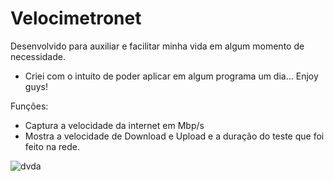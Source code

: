 # Velocimetronet

Desenvolvido para auxiliar e facilitar minha vida em algum momento de necessidade.
- Criei com o intuito de poder aplicar em algum programa um dia... Enjoy guys! 

Funções:
- Captura a velocidade da internet em Mbp/s
- Mostra a velocidade de Download e Upload e a duração do teste que foi feito na rede.

![dvda](https://user-images.githubusercontent.com/101534491/160082251-db645625-e588-4b8f-a3c9-095d70afe8ea.png)

